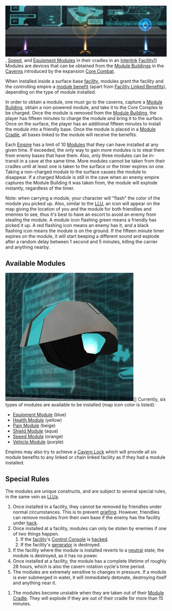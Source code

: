 ![](../images/Modules_Interlink.jpg "fig:Modules_Interlink.jpg"),
[Speed](Speed_Module.md), and [Equipment Modules](../items/Equipment_Module.md)
in their cradles in an [Interlink](../terminology/Interlink.md)
[Facility](../locations/Facilities.md)\]\] Modules are devices that can be
obtained from the [Module Buildings](../locations/Module_Building.md) in the
[Caverns](../locations/Caverns.md) introduced by the expansion
[Core Combat](../items/Core_Combat.md).

When installed inside a surface base [facility](../locations/Facilities.md),
modules grant the facility and the controlling empire a
[module benefit](../etc/Module_benefit.md) (apart from
[Facility Linked Benefits](../terminology/Facility_Linked_Benefit.md)),
depending on the type of module installed.

In order to obtain a module, one must go to the caverns, capture a
[Module Building](../locations/Module_Building.md), obtain a non-powered module,
and take it to the Core Complex to be charged. Once the module is removed from
the [Module Building](../locations/Module_Building.md), the player has fifteen
minutes to charge the module and bring it to the surface. Once on the surface,
the player has an additional fifteen minutes to install the module into a
friendly base. Once the module is placed in a
[Module Cradle](../items/Module_Cradle.md), all bases linked to the module will
receive the benefits.

Each [Empire](../terminology/Empire.md) has a limit of 10 [Modules](Modules.md)
that they can have installed at any given time. If exceeded, the only way to
gain more modules is to steal them from enemy bases that have them. Also, only
three modules can be in-transit in a cave at the same time. More modules cannot
be taken from their cradles until at least one is taken to the surface or the
timer expires on one. Taking a non-charged module to the surface causes the
module to disappear. If a charged Module is still in the cave when an enemy
empire captures the Module Building it was taken from, the module will explode
instantly, regardless of the timer.

Note: when carrying a module, your character will "flash" the color of the
module you picked up. Also, similar to the
[LLU](../terminology/Lattice_Logic_Unit.md), an icon will appear on the map
giving the location of you and the module for both friendlies and enemies to
see, thus it's best to have an escort to avoid an enemy from stealing the
module. A module icon flashing green means a friendly has picked it up. A red
flashing icon means an enemy has it, and a black flashing icon means the module
is on the ground. If the fifteen minute timer expires on the module, it will
start beeping a different sound and explode after a random delay between 1
second and 5 minutes, killing the carrier and anything nearby.

## Available Modules

![](../images/Shield_module.jpg "fig:Shield_module.jpg")\]\] Currently, six
types of modules are available to be installed (map icon color is listed):

- [Equipment Module](../items/Equipment_Module.md) (blue)
- [Health Module](../items/Health_Module.md) (yellow)
- [Pain Module](Pain_Module.md) (beige)
- [Shield Module](../items/Shield_Module.md) (aqua)
- [Speed Module](Speed_Module.md) (orange)
- [Vehicle Module](Vehicle_Module.md) (purple)

Empires may also try to achieve a [Cavern Lock](Cavern_Lock.md) which will
provide all six module benefits to any linked or chain linked facility as if
they had a module installed.

## Special Rules

The modules are unique constructs, and are subject to several special rules, in
the same vein as [LLUs](../terminology/Lattice_Logic_Unit.md).

1. Once installed in a facility, they cannot be removed by friendlies under
   normal circumstances. This is to prevent
   [griefing](../terminology/Grief_points.md). However, friendlies can remove
   modules from their own base if the enemy has the facility under
   [hack](../terminology/Hack.md).
2. Once installed at a facility, modules can only be stolen by enemies if one of
   two things happen.
   1. If the [facility](Facility.md)'s
      [Control Console](../locations/Control_Console.md) is
      [hacked](../terminology/Hack.md).
   2. If the facility's [generator](../items/Generator.md) is destroyed.
3. If the facility where the module is installed reverts to a
   [neutral](../terminology/Neutral.md) state, the module is destroyed, as it
   has no power.
4. Once installed at a facility, the module has a complete lifetime of roughly
   28 hours, which is also the cavern rotation cycle's time period.
5. The modules are extremely sensitive to changes in pressure. If a module is
   ever submerged in water, it will immediately detonate, destroying itself and
   anything near it.

<!-- -->

1. The modules become unstable when they are taken out of their
   [Module Cradle](../items/Module_Cradle.md). They will explode if they are out
   of their cradle for more than 15 minutes.

<!--[Category:Modules](Category:Modules.md)-->
